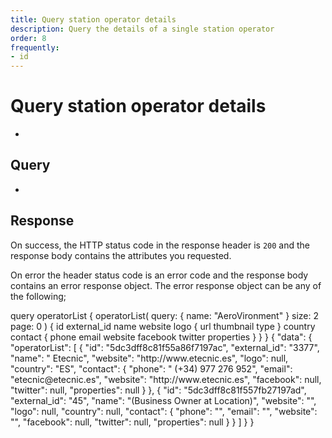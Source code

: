 ```yaml
---
title: Query station operator details
description: Query the details of a single station operator
order: 8
frequently:
- id
---
```


# Query station operator details
-

## Query
-

<schema name="operator" :frequent="frequently"></schema>

## Response
On success, the HTTP status code in the response header is `200` and the response body contains the attributes you requested.

On error the header status code is an error code and the response body contains an error response object. The error response object can be any of the following;

<errors name="operator"></errors>

<playground>
<code-block lang="graphql" query="operatorList">					
query operatorList {
  operatorList(
    query: { name: "AeroVironment" }
    size: 2
    page: 0
  ) {
    id
    external_id
    name
    website
    logo {
      url
      thumbnail
      type
    }
    country
    contact {
      phone
      email
      website
      facebook
      twitter
      properties
    }
  }
}
</code-block>
<code-block lang="json">
{
  "data": {
    "operatorList": [
      {
        "id": "5dc3dff8c81f55a86f7197ac",
        "external_id": "3377",
        "name": " Etecnic",
        "website": "http://www.etecnic.es",
        "logo": null,
        "country": "ES",
        "contact": {
          "phone": " (+34) 977 276 952",
          "email": "etecnic@etecnic.es",
          "website": "http://www.etecnic.es",
          "facebook": null,
          "twitter": null,
          "properties": null
        }
      },
      {
        "id": "5dc3dff8c81f557fb27197ad",
        "external_id": "45",
        "name": "(Business Owner at Location)",
        "website": "",
        "logo": null,
        "country": null,
        "contact": {
          "phone": "",
          "email": "",
          "website": "",
          "facebook": null,
          "twitter": null,
          "properties": null
        }
      }
    ]
  }
}
</code-block>
</playground>
